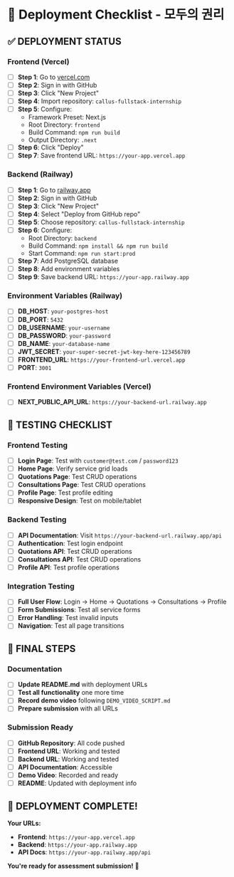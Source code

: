 # 🚀 Deployment Checklist - 모두의 권리

## ✅ **DEPLOYMENT STATUS**

### **Frontend (Vercel)**
- [ ] **Step 1**: Go to [vercel.com](https://vercel.com)
- [ ] **Step 2**: Sign in with GitHub
- [ ] **Step 3**: Click "New Project"
- [ ] **Step 4**: Import repository: `callus-fullstack-internship`
- [ ] **Step 5**: Configure:
  - Framework Preset: Next.js
  - Root Directory: `frontend`
  - Build Command: `npm run build`
  - Output Directory: `.next`
- [ ] **Step 6**: Click "Deploy"
- [ ] **Step 7**: Save frontend URL: `https://your-app.vercel.app`

### **Backend (Railway)**
- [ ] **Step 1**: Go to [railway.app](https://railway.app)
- [ ] **Step 2**: Sign in with GitHub
- [ ] **Step 3**: Click "New Project"
- [ ] **Step 4**: Select "Deploy from GitHub repo"
- [ ] **Step 5**: Choose repository: `callus-fullstack-internship`
- [ ] **Step 6**: Configure:
  - Root Directory: `backend`
  - Build Command: `npm install && npm run build`
  - Start Command: `npm run start:prod`
- [ ] **Step 7**: Add PostgreSQL database
- [ ] **Step 8**: Add environment variables
- [ ] **Step 9**: Save backend URL: `https://your-app.railway.app`

### **Environment Variables (Railway)**
- [ ] **DB_HOST**: `your-postgres-host`
- [ ] **DB_PORT**: `5432`
- [ ] **DB_USERNAME**: `your-username`
- [ ] **DB_PASSWORD**: `your-password`
- [ ] **DB_NAME**: `your-database-name`
- [ ] **JWT_SECRET**: `your-super-secret-jwt-key-here-123456789`
- [ ] **FRONTEND_URL**: `https://your-frontend-url.vercel.app`
- [ ] **PORT**: `3001`

### **Frontend Environment Variables (Vercel)**
- [ ] **NEXT_PUBLIC_API_URL**: `https://your-backend-url.railway.app`

## 🧪 **TESTING CHECKLIST**

### **Frontend Testing**
- [ ] **Login Page**: Test with `customer@test.com` / `password123`
- [ ] **Home Page**: Verify service grid loads
- [ ] **Quotations Page**: Test CRUD operations
- [ ] **Consultations Page**: Test CRUD operations
- [ ] **Profile Page**: Test profile editing
- [ ] **Responsive Design**: Test on mobile/tablet

### **Backend Testing**
- [ ] **API Documentation**: Visit `https://your-backend-url.railway.app/api`
- [ ] **Authentication**: Test login endpoint
- [ ] **Quotations API**: Test CRUD operations
- [ ] **Consultations API**: Test CRUD operations
- [ ] **Profile API**: Test profile operations

### **Integration Testing**
- [ ] **Full User Flow**: Login → Home → Quotations → Consultations → Profile
- [ ] **Form Submissions**: Test all service forms
- [ ] **Error Handling**: Test invalid inputs
- [ ] **Navigation**: Test all page transitions

## 🎯 **FINAL STEPS**

### **Documentation**
- [ ] **Update README.md** with deployment URLs
- [ ] **Test all functionality** one more time
- [ ] **Record demo video** following `DEMO_VIDEO_SCRIPT.md`
- [ ] **Prepare submission** with all URLs

### **Submission Ready**
- [ ] **GitHub Repository**: All code pushed
- [ ] **Frontend URL**: Working and tested
- [ ] **Backend URL**: Working and tested
- [ ] **API Documentation**: Accessible
- [ ] **Demo Video**: Recorded and ready
- [ ] **README**: Updated with deployment info

## 🎉 **DEPLOYMENT COMPLETE!**

**Your URLs:**
- **Frontend**: `https://your-app.vercel.app`
- **Backend**: `https://your-app.railway.app`
- **API Docs**: `https://your-app.railway.app/api`

**You're ready for assessment submission!** 🚀 